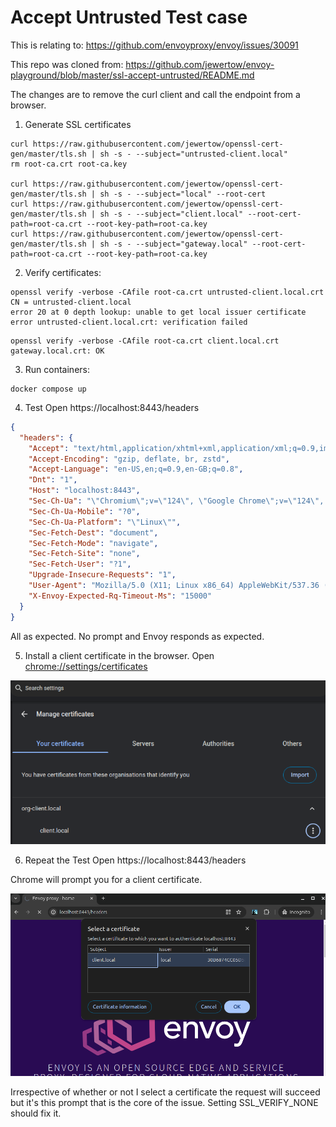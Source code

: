 # Accept Untrusted Test case

This is relating to: https://github.com/envoyproxy/envoy/issues/30091

This repo was cloned from: https://github.com/jewertow/envoy-playground/blob/master/ssl-accept-untrusted/README.md

The changes are to remove the curl client and call the endpoint from a browser.



1. Generate SSL certificates
```shell
curl https://raw.githubusercontent.com/jewertow/openssl-cert-gen/master/tls.sh | sh -s - --subject="untrusted-client.local"
rm root-ca.crt root-ca.key

curl https://raw.githubusercontent.com/jewertow/openssl-cert-gen/master/tls.sh | sh -s - --subject="local" --root-cert
curl https://raw.githubusercontent.com/jewertow/openssl-cert-gen/master/tls.sh | sh -s - --subject="client.local" --root-cert-path=root-ca.crt --root-key-path=root-ca.key
curl https://raw.githubusercontent.com/jewertow/openssl-cert-gen/master/tls.sh | sh -s - --subject="gateway.local" --root-cert-path=root-ca.crt --root-key-path=root-ca.key
```

2. Verify certificates:
```shell
openssl verify -verbose -CAfile root-ca.crt untrusted-client.local.crt
CN = untrusted-client.local
error 20 at 0 depth lookup: unable to get local issuer certificate
error untrusted-client.local.crt: verification failed
```
```shell
openssl verify -verbose -CAfile root-ca.crt client.local.crt
gateway.local.crt: OK
```

3. Run containers:
```shell
docker compose up
```

4. Test
Open https://localhost:8443/headers 

```JSON
{
  "headers": {
    "Accept": "text/html,application/xhtml+xml,application/xml;q=0.9,image/avif,image/webp,image/apng,*/*;q=0.8,application/signed-exchange;v=b3;q=0.7", 
    "Accept-Encoding": "gzip, deflate, br, zstd", 
    "Accept-Language": "en-US,en;q=0.9,en-GB;q=0.8", 
    "Dnt": "1", 
    "Host": "localhost:8443", 
    "Sec-Ch-Ua": "\"Chromium\";v=\"124\", \"Google Chrome\";v=\"124\", \"Not-A.Brand\";v=\"99\"", 
    "Sec-Ch-Ua-Mobile": "?0", 
    "Sec-Ch-Ua-Platform": "\"Linux\"", 
    "Sec-Fetch-Dest": "document", 
    "Sec-Fetch-Mode": "navigate", 
    "Sec-Fetch-Site": "none", 
    "Sec-Fetch-User": "?1", 
    "Upgrade-Insecure-Requests": "1", 
    "User-Agent": "Mozilla/5.0 (X11; Linux x86_64) AppleWebKit/537.36 (KHTML, like Gecko) Chrome/124.0.0.0 Safari/537.36", 
    "X-Envoy-Expected-Rq-Timeout-Ms": "15000"
  }
}
```

All as expected. No prompt and Envoy responds as expected. 

5. Install a client certificate in the browser.
Open [chrome://settings/certificates](chrome://settings/certificates)

![](./img/chrome.png)

6. Repeat the Test
Open https://localhost:8443/headers

Chrome will prompt you for a client certificate.

![](./img/prompt.png)

Irrespective of whether or not I select a certificate the request will succeed but it's this prompt that is the core of the issue. Setting SSL_VERIFY_NONE should fix it.
